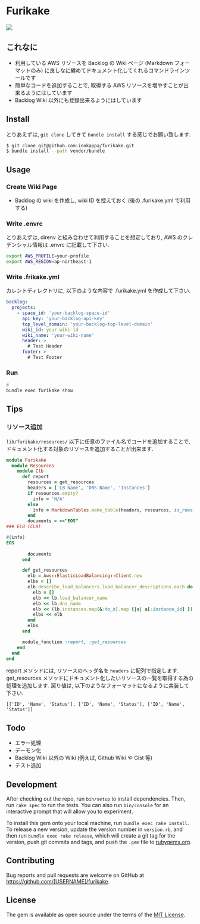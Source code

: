 # Furikake

![](https://raw.githubusercontent.com/inokappa/furikake/master/docs/images/furikake.png)

## これなに

* 利用している AWS リソースを Backlog の Wiki ページ (Markdown フォーマットのみ) に良しなに纏めてドキュメント化してくれるコマンドラインツールです
* 簡単なコードを追加することで, 取得する AWS リソースを増やすことが出来るようにはしています
* Backlog Wiki 以外にも登録出来るようにはしています

## Install

とりあえずは, `git clone` してきて `bundle install` する感じでお願い致します.

```sh
$ git clone git@github.com:inokappa/furikake.git
$ bundle install --path vendor/bundle
```

## Usage

### Create Wiki Page

* Backlog の wiki を作成し, wiki ID を控えておく (後の .furikake.yml で利用する)

### Write .envrc

とりあえずは, direnv と組み合わせて利用することを想定しており, AWS のクレデンシャル情報は .envrc に記載して下さい.

```sh
export AWS_PROFILE=your-profile
export AWS_REGION=ap-northeast-1
```

### Write .frikake.yml

カレントディレクトリに, 以下のような内容で .furikake.yml を作成して下さい.

```yaml
backlog:
  projects:
    - space_id: 'your-backlog-space-id'
      api_key: 'your-backlog-api-key'
      top_level_domain: 'your-backlog-top-level-domain'
      wiki_id: your-wiki-id
      wiki_name: 'your-wiki-name'
      header: >
        # Test Header
      footer: >
        # Test Footer
```

### Run

```sh
# 
bundle exec furikake show
```

## Tips

### リソース追加

`lib/furikake/resources/` 以下に任意のファイル名でコードを追加することで, ドキュメント化する対象のリソースを追加することが出来ます.

```ruby
module Furikake
  module Resources
    module Clb
      def report
        resources = get_resources
        headers = ['LB Name', 'DNS Name', 'Instances']
        if resources.empty?
          info = 'N/A'
        else
          info = MarkdownTables.make_table(headers, resources, is_rows: true, align: 'l')
        end
        documents = <<"EOS"
### ELB (CLB)

#{info}
EOS
        
        documents
      end

      def get_resources
        elb = Aws::ElasticLoadBalancing::Client.new
        elbs = []
        elb.describe_load_balancers.load_balancer_descriptions.each do |lb|
          elb = []
          elb << lb.load_balancer_name
          elb << lb.dns_name
          elb << (lb.instances.map(&:to_h).map {|a| a[:instance_id] }).join(',')
          elbs << elb
        end
        elbs
      end

      module_function :report, :get_resources
    end
  end
end
```

report メソッドには, リソースのヘッダ名を `headers` に配列で指定します. get_resources メソッドにドキュメント化したいリソースの一覧を取得する為の処理を追加します. 戻り値は, 以下のようなフォーマットになるように実装して下さい.

```
[['ID', 'Name', 'Status'], ['ID', 'Name', 'Status'], ['ID', 'Name', 'Status']]
```

## Todo

* エラー処理
* デーモン化
* Backlog Wiki 以外の Wiki (例えば, Github Wiki や Gist 等)
* テスト追加

## Development

After checking out the repo, run `bin/setup` to install dependencies. Then, run `rake spec` to run the tests. You can also run `bin/console` for an interactive prompt that will allow you to experiment.

To install this gem onto your local machine, run `bundle exec rake install`. To release a new version, update the version number in `version.rb`, and then run `bundle exec rake release`, which will create a git tag for the version, push git commits and tags, and push the `.gem` file to [rubygems.org](https://rubygems.org).

## Contributing

Bug reports and pull requests are welcome on GitHub at https://github.com/[USERNAME]/furikake.

## License

The gem is available as open source under the terms of the [MIT License](https://opensource.org/licenses/MIT).
